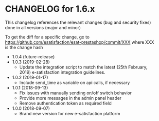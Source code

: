 CHANGELOG for 1.6.x
===================

This changelog references the relevant changes (bug and security fixes) done
in all versions (major and minor)

To get the diff for a specific change, go to https://github.com/esatisfaction/esat-prestashop/commit/XXX where
XXX is the change hash

* 1.0.4 (future-release)
* 1.0.3 (2019-02-28)
  * Update the integration script to match the latest (25th February, 2019) e-satisfaction integration guidelines.
* 1.0.2 (2019-01-17)
  * Include send_time as variable on api calls, if necessary
* 1.0.1 (2018-09-13)
  * Fix issues with manually sending on/off switch behavior
  * Provide more messages in the admin panel header
  * Remove authentication token as required field
* 1.0.0 (2018-09-07)
  * Brand new version for new e-satisfaction platform
